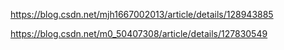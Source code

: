 https://blog.csdn.net/mjh1667002013/article/details/128943885

https://blog.csdn.net/m0_50407308/article/details/127830549

